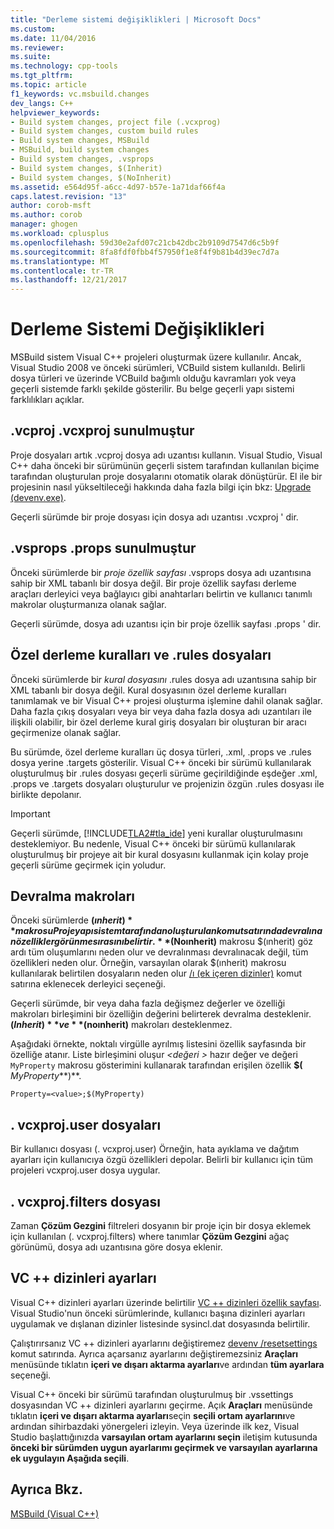 ```yaml
---
title: "Derleme sistemi değişiklikleri | Microsoft Docs"
ms.custom: 
ms.date: 11/04/2016
ms.reviewer: 
ms.suite: 
ms.technology: cpp-tools
ms.tgt_pltfrm: 
ms.topic: article
f1_keywords: vc.msbuild.changes
dev_langs: C++
helpviewer_keywords:
- Build system changes, project file (.vcxprog)
- Build system changes, custom build rules
- Build system changes, MSBuild
- MSBuild, build system changes
- Build system changes, .vsprops
- Build system changes, $(Inherit)
- Build system changes, $(NoInherit)
ms.assetid: e564d95f-a6cc-4d97-b57e-1a71daf66f4a
caps.latest.revision: "13"
author: corob-msft
ms.author: corob
manager: ghogen
ms.workload: cplusplus
ms.openlocfilehash: 59d30e2afd07c21cb42dbc2b9109d7547d6c5b9f
ms.sourcegitcommit: 8fa8fdf0fbb4f57950f1e8f4f9b81b4d39ec7d7a
ms.translationtype: MT
ms.contentlocale: tr-TR
ms.lasthandoff: 12/21/2017
---
```

# <a name="build-system-changes"></a>Derleme Sistemi Değişiklikleri
MSBuild sistem Visual C++ projeleri oluşturmak üzere kullanılır. Ancak, Visual Studio 2008 ve önceki sürümleri, VCBuild sistem kullanıldı. Belirli dosya türleri ve üzerinde VCBuild bağımlı olduğu kavramları yok veya geçerli sistemde farklı şekilde gösterilir. Bu belge geçerli yapı sistemi farklılıkları açıklar.  
  
## <a name="vcproj-is-now-vcxproj"></a>.vcproj .vcxproj sunulmuştur  
 Proje dosyaları artık .vcproj dosya adı uzantısı kullanın. Visual Studio, Visual C++ daha önceki bir sürümünün geçerli sistem tarafından kullanılan biçime tarafından oluşturulan proje dosyalarını otomatik olarak dönüştürür. El ile bir projesinin nasıl yükseltileceği hakkında daha fazla bilgi için bkz: [Upgrade (devenv.exe)](/visualstudio/ide/reference/upgrade-devenv-exe).  
  
 Geçerli sürümde bir proje dosyası için dosya adı uzantısı .vcxproj ' dir.  
  
## <a name="vsprops-is-now-props"></a>.vsprops .props sunulmuştur  
 Önceki sürümlerde bir *proje özellik sayfası* .vsprops dosya adı uzantısına sahip bir XML tabanlı bir dosya değil. Bir proje özellik sayfası derleme araçları derleyici veya bağlayıcı gibi anahtarları belirtin ve kullanıcı tanımlı makrolar oluşturmanıza olanak sağlar.  
  
 Geçerli sürümde, dosya adı uzantısı için bir proje özellik sayfası .props ' dir.  
  
## <a name="custom-build-rules-and-rules-files"></a>Özel derleme kuralları ve .rules dosyaları  
 Önceki sürümlerde bir *kural dosyasını* .rules dosya adı uzantısına sahip bir XML tabanlı bir dosya değil. Kural dosyasının özel derleme kuralları tanımlamak ve bir Visual C++ projesi oluşturma işlemine dahil olanak sağlar. Daha fazla çıkış dosyaları veya bir veya daha fazla dosya adı uzantıları ile ilişkili olabilir, bir özel derleme kural giriş dosyaları bir oluşturan bir aracı geçirmenize olanak sağlar.  
  
 Bu sürümde, özel derleme kuralları üç dosya türleri, .xml, .props ve .rules dosya yerine .targets gösterilir. Visual C++ önceki bir sürümü kullanılarak oluşturulmuş bir .rules dosyası geçerli sürüme geçirildiğinde eşdeğer .xml, .props ve .targets dosyaları oluşturulur ve projenizin özgün .rules dosyası ile birlikte depolanır.  
  
> [!IMPORTANT]
>  Geçerli sürümde, [!INCLUDE[TLA2#tla_ide](../build/includes/tla2sharptla_ide_md.md)] yeni kurallar oluşturulmasını desteklemiyor. Bu nedenle, Visual C++ önceki bir sürümü kullanılarak oluşturulmuş bir projeye ait bir kural dosyasını kullanmak için kolay proje geçerli sürüme geçirmek için yoludur.  
  
## <a name="inheritance-macros"></a>Devralma makroları  
 Önceki sürümlerde **$(ınherit)** makrosu Proje yapı sistem tarafından oluşturulan komut satırında devralınan özellikler görünme sırasını belirtir. **$(Noınherit)** makrosu $(ınherit) göz ardı tüm oluşumlarını neden olur ve devralınması devralınacak değil, tüm özellikleri neden olur. Örneğin, varsayılan olarak $(ınherit) makrosu kullanılarak belirtilen dosyaların neden olur [/ı (ek içeren dizinler)](../build/reference/i-additional-include-directories.md) komut satırına eklenecek derleyici seçeneği.  
  
 Geçerli sürümde, bir veya daha fazla değişmez değerler ve özelliği makroları birleşimini bir özelliğin değerini belirterek devralma desteklenir. **$(Inherit)** ve **$(noınherit)** makroları desteklenmez.  
  
 Aşağıdaki örnekte, noktalı virgülle ayrılmış listesini özellik sayfasında bir özelliğe atanır. Liste birleşimini oluşur  *\<değeri >* hazır değer ve değeri `MyProperty` makrosu gösterimini kullanarak tarafından erişilen özellik **$(**  *MyProperty***)**.  
  
```  
Property=<value>;$(MyProperty)  
```  
  
## <a name="vcxprojuser-files"></a>. vcxproj.user dosyaları  
 Bir kullanıcı dosyası (. vcxproj.user) Örneğin, hata ayıklama ve dağıtım ayarları için kullanıcıya özgü özellikleri depolar. Belirli bir kullanıcı için tüm projeleri vcxproj.user dosya uygular.  
  
## <a name="vcxprojfilters-file"></a>. vcxproj.filters dosyası  
 Zaman **Çözüm Gezgini** filtreleri dosyanın bir proje için bir dosya eklemek için kullanılan (. vcxproj.filters) where tanımlar **Çözüm Gezgini** ağaç görünümü, dosya adı uzantısına göre dosya eklenir.  
  
## <a name="vc-directories-settings"></a>VC ++ dizinleri ayarları  
 Visual C++ dizinleri ayarları üzerinde belirtilir [VC ++ dizinleri özellik sayfası](../ide/vcpp-directories-property-page.md). Visual Studio'nun önceki sürümlerinde, kullanıcı başına dizinleri ayarları uygulamak ve dışlanan dizinler listesinde sysincl.dat dosyasında belirtilir.  
  
 Çalıştırırsanız VC ++ dizinleri ayarlarını değiştiremez [devenv /resetsettings](/visualstudio/ide/reference/resetsettings-devenv-exe) komut satırında. Ayrıca açarsanız ayarlarını değiştiremezsiniz **Araçları** menüsünde tıklatın **içeri ve dışarı aktarma ayarları**ve ardından **tüm ayarlara** seçeneği.  
  
 Visual C++ önceki bir sürümü tarafından oluşturulmuş bir .vssettings dosyasından VC ++ dizinleri ayarlarını geçirme. Açık **Araçları** menüsünde tıklatın **içeri ve dışarı aktarma ayarları**seçin **seçili ortam ayarlarını**ve ardından sihirbazdaki yönergeleri izleyin. Veya üzerinde ilk kez, Visual Studio başlattığınızda **varsayılan ortam ayarlarını seçin** iletişim kutusunda **önceki bir sürümden uygun ayarlarımı geçirmek ve varsayılan ayarlarına ek uygulayın Aşağıda seçili**.  
  
## <a name="see-also"></a>Ayrıca Bkz.  
 [MSBuild (Visual C++)](../build/msbuild-visual-cpp.md)